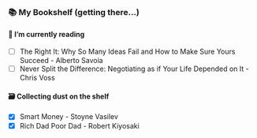 ### 📚 My Bookshelf (getting there...)

#### 🌱 I’m currently reading

- [ ] The Right It: Why So Many Ideas Fail and How to Make Sure Yours Succeed - Alberto Savoia
- [ ] Never Split the Difference: Negotiating as if Your Life Depended on It - Chris Voss

#### 🗃️ Collecting dust on the shelf 

- [X] Smart Money - Stoyne Vasilev
- [X] Rich Dad Poor Dad - Robert Kiyosaki
